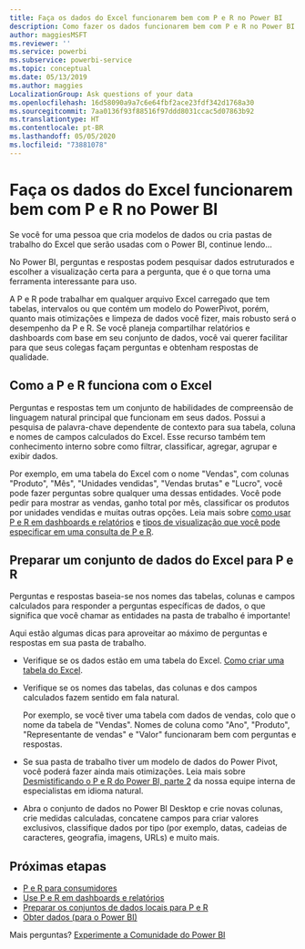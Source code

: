 ```yaml
---
title: Faça os dados do Excel funcionarem bem com P e R no Power BI
description: Como fazer os dados funcionarem bem com P e R no Power BI
author: maggiesMSFT
ms.reviewer: ''
ms.service: powerbi
ms.subservice: powerbi-service
ms.topic: conceptual
ms.date: 05/13/2019
ms.author: maggies
LocalizationGroup: Ask questions of your data
ms.openlocfilehash: 16d58090a9a7c6e64fbf2ace23fdf342d1768a30
ms.sourcegitcommit: 7aa0136f93f88516f97ddd8031ccac5d07863b92
ms.translationtype: HT
ms.contentlocale: pt-BR
ms.lasthandoff: 05/05/2020
ms.locfileid: "73881078"
---
```

# <a name="make-excel-data-work-well-with-qa-in-power-bi"></a>Faça os dados do Excel funcionarem bem com P e R no Power BI
Se você for uma pessoa que cria modelos de dados ou cria pastas de trabalho do Excel que serão usadas com o Power BI, continue lendo...

No Power BI, perguntas e respostas podem pesquisar dados estruturados e escolher a visualização certa para a pergunta, que é o que torna uma ferramenta interessante para uso.   

A P e R pode trabalhar em qualquer arquivo Excel carregado que tem tabelas, intervalos ou que contém um modelo do PowerPivot, porém, quanto mais otimizações e limpeza de dados você fizer, mais robusto será o desempenho da P e R.  Se você planeja compartilhar relatórios e dashboards com base em seu conjunto de dados, você vai querer facilitar para que seus colegas façam perguntas e obtenham respostas de qualidade.

## <a name="how-qa-works-with-excel"></a>Como a P e R funciona com o Excel
Perguntas e respostas tem um conjunto de habilidades de compreensão de linguagem natural principal que funcionam em seus dados. Possui a pesquisa de palavra-chave dependente de contexto para sua tabela, coluna e nomes de campos calculados do Excel. Esse recurso também tem conhecimento interno sobre como filtrar, classificar, agregar, agrupar e exibir dados. 

Por exemplo, em uma tabela do Excel com o nome "Vendas", com colunas "Produto", "Mês", "Unidades vendidas", "Vendas brutas" e "Lucro", você pode fazer perguntas sobre qualquer uma dessas entidades.  Você pode pedir para mostrar as vendas, ganho total por mês, classificar os produtos por unidades vendidas e muitas outras opções. Leia mais sobre [como usar P e R em dashboards e relatórios](power-bi-tutorial-q-and-a.md) e [tipos de visualização que você pode especificar em uma consulta de P e R](visuals/power-bi-visualization-types-for-reports-and-q-and-a.md).

## <a name="prepare-an-excel-dataset-for-qa"></a>Preparar um conjunto de dados do Excel para P e R
Perguntas e respostas baseia-se nos nomes das tabelas, colunas e campos calculados para responder a perguntas específicas de dados, o que significa que você chamar as entidades na pasta de trabalho é importante!

Aqui estão algumas dicas para aproveitar ao máximo de perguntas e respostas em sua pasta de trabalho.

* Verifique se os dados estão em uma tabela do Excel. [Como criar uma tabela do Excel](https://support.office.com/article/Create-an-Excel-table-in-a-worksheet-e81aa349-b006-4f8a-9806-5af9df0ac664).
* Verifique se os nomes das tabelas, das colunas e dos campos calculados fazem sentido em fala natural.
  
  Por exemplo, se você tiver uma tabela com dados de vendas, colo que o nome da tabela de "Vendas". Nomes de coluna como "Ano", "Produto", "Representante de vendas" e "Valor" funcionaram bem com perguntas e respostas.

* Se sua pasta de trabalho tiver um modelo de dados do Power Pivot, você poderá fazer ainda mais otimizações. Leia mais sobre [Desmistificando o P e R do Power BI, parte 2](https://blogs.msdn.com/b/powerbi/archive/2014/02/27/demystifying-power-bi-q-amp-a-part-2.aspx) da nossa equipe interna de especialistas em idioma natural.

* Abra o conjunto de dados no Power BI Desktop e crie novas colunas, crie medidas calculadas, concatene campos para criar valores exclusivos, classifique dados por tipo (por exemplo, datas, cadeias de caracteres, geografia, imagens, URLs) e muito mais.

## <a name="next-steps"></a>Próximas etapas

- [P e R para consumidores](consumer/end-user-q-and-a.md)  
- [Use P e R em dashboards e relatórios](power-bi-tutorial-q-and-a.md)
- [Preparar os conjuntos de dados locais para P e R](service-q-and-a-direct-query.md)   
- [Obter dados (para o Power BI)](service-get-data.md)  

Mais perguntas? [Experimente a Comunidade do Power BI](https://community.powerbi.com/)

